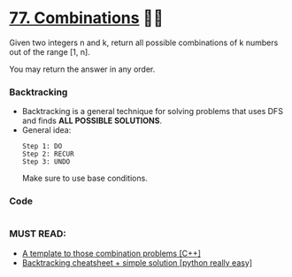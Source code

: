 # [77. Combinations](https://leetcode.com/problems/combinations/) 🌟🌟

Given two integers n and k, return all possible combinations of k numbers out of the range [1, n].

You may return the answer in any order.

### Backtracking

- Backtracking is a general technique for solving problems that uses DFS and finds **ALL POSSIBLE SOLUTIONS**.
- General idea:
  ```
  Step 1: DO
  Step 2: RECUR
  Step 3: UNDO
  ```
  Make sure to use base conditions.

### Code

```cpp

```

### MUST READ:

- [A template to those combination problems [C++]](https://leetcode.com/problems/combinations/discuss/27006/A-template-to-those-combination-problems)
- [Backtracking cheatsheet + simple solution [python really easy]](https://leetcode.com/problems/combinations/discuss/844096/Backtracking-cheatsheet-%2B-simple-solution)

